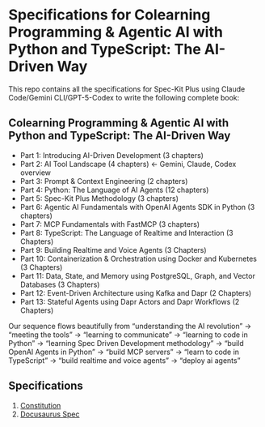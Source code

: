 # Specifications for Colearning Programming & Agentic AI with Python and TypeScript: The AI-Driven Way

This repo contains all the specifications for Spec-Kit Plus using Claude Code/Gemini CLI/GPT-5-Codex to write the following complete book:

## Colearning Programming & Agentic AI with Python and TypeScript: The AI-Driven Way

- Part 1: Introducing AI-Driven Development (3 chapters)
- Part 2: AI Tool Landscape (4 chapters) ← Gemini, Claude, Codex overview
- Part 3: Prompt & Context Engineering (2 chapters)
- Part 4: Python: The Language of AI Agents (12 chapters)
- Part 5: Spec-Kit Plus Methodology (3 chapters)
- Part 6: Agentic AI Fundamentals with OpenAI Agents SDK in Python (3 chapters)
- Part 7: MCP Fundamentals with FastMCP (3 chapters)
- Part 8: TypeScript: The Language of Realtime and Interaction (3 Chapters)
- Part 9: Building Realtime and Voice Agents (3 Chapters)
- Part 10: Containerization & Orchestration using Docker and Kubernetes (3 Chapters)
- Part 11: Data, State, and Memory using PostgreSQL, Graph, and Vector Databases (3 Chapters)
- Part 12: Event-Driven Architecture using Kafka and Dapr (2 Chapters)
- Part 13: Stateful Agents using Dapr Actors and Dapr Workflows (2 Chapters)

Our sequence flows beautifully from “understanding the AI revolution” → “meeting the tools” → “learning to communicate” → “learning to code in Python” → “learning Spec Driven Development methodology” → “build OpenAI Agents in Python” → “build MCP servers” → “learn to code in TypeScript” → “build realtime and voice agents” → “deploy ai agents”

## Specifications

1. [Constitution](./constitution.md)
2. [Docusaurus Spec](01_docusaurus_spec.md)
